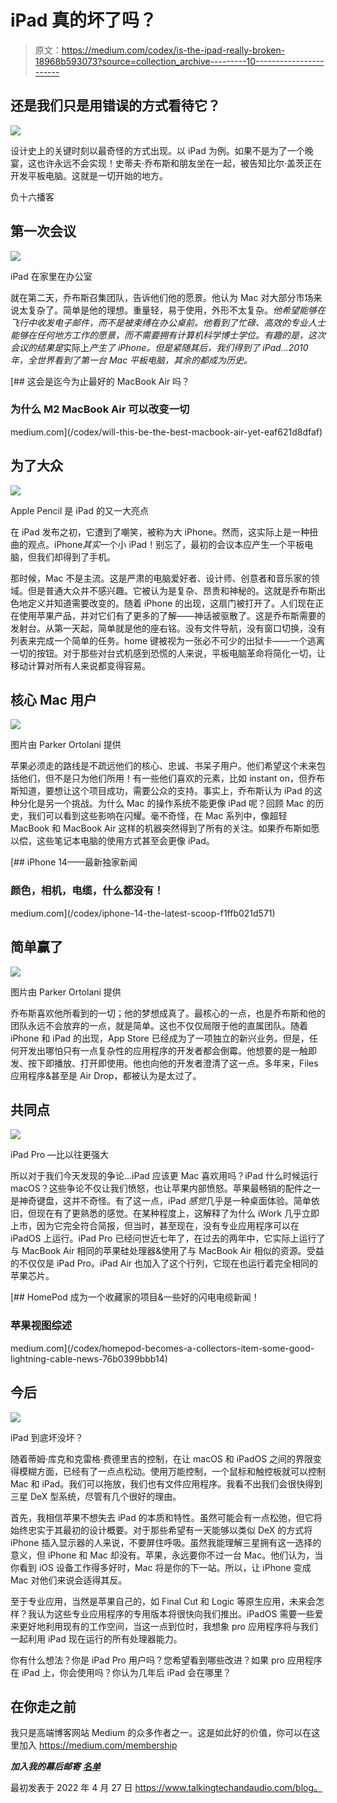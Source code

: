 # iPad 真的坏了吗？

> 原文：<https://medium.com/codex/is-the-ipad-really-broken-18968b593073?source=collection_archive---------10----------------------->

## 还是我们只是用错误的方式看待它？

![](img/a1f6a3fd29073fdbcaf4380c6f30c2e3.png)

设计史上的关键时刻以最奇怪的方式出现。以 iPad 为例。如果不是为了一个晚宴，这也许永远不会实现！史蒂夫·乔布斯和朋友坐在一起，被告知比尔·盖茨正在开发平板电脑。这就是一切开始的地方。

负十六播客

## 第一次会议

![](img/364d704d5b0be73d2ad75b1139aa125c.png)

iPad 在家里在办公室

就在第二天，乔布斯召集团队，告诉他们他的愿景。他认为 Mac 对大部分市场来说太复杂了。简单是他的理想。重量轻，易于使用，外形不太复杂。*他希望能够在飞行中收发电子邮件，而不是被束缚在办公桌前。他看到了忙碌、高效的专业人士能够在任何地方工作的愿景，而不需要拥有计算机科学博士学位。有趣的是，这次会议的结果是*实际上*产生了 iPhone。但是紧随其后，我们得到了 iPad…2010 年，全世界看到了第一台 Mac 平板电脑，其余的都成为历史。*

[](/codex/will-this-be-the-best-macbook-air-yet-eaf621d8dfaf) [## 这会是迄今为止最好的 MacBook Air 吗？

### 为什么 M2 MacBook Air 可以改变一切

medium.com](/codex/will-this-be-the-best-macbook-air-yet-eaf621d8dfaf) 

## 为了大众

![](img/ccadd52522b0661dc078129a8aa026ed.png)

Apple Pencil 是 iPad 的又一大亮点

在 iPad 发布之初，它遭到了嘲笑，被称为大 iPhone。然而，这实际上是一种扭曲的观点。iPhone*其实*一个小 iPad！别忘了，最初的会议本应产生一个平板电脑，但我们却得到了手机。

那时候，Mac 不是主流。这是严肃的电脑爱好者、设计师、创意者和音乐家的领域。但是普通大众并不感兴趣。它被认为是复杂、昂贵和神秘的。这就是乔布斯出色地定义并知道需要改变的。随着 iPhone 的出现，这扇门被打开了。人们现在正在使用苹果产品，并对它们有了更多的了解——神话被驱散了。这是乔布斯需要的发射台。从第一天起，简单就是他的座右铭。没有文件导航，没有窗口切换，没有列表来完成一个简单的任务。home 键被视为一张必不可少的出狱卡——一个逃离一切的按钮。对于那些对台式机感到恐慌的人来说，平板电脑革命将简化一切，让移动计算对所有人来说都变得容易。

## 核心 Mac 用户

![](img/6fe40c1bb2587989a35e96d10d3e164c.png)

图片由 Parker Ortolani 提供

苹果必须走的路线是不疏远他们的核心、忠诚、书呆子用户。他们希望这个未来包括他们，但不是只为他们所用！有一些他们喜欢的元素，比如 instant on，但乔布斯知道，要想让这个项目成功，需要公众的支持。事实上，乔布斯认为 iPad 的这种分化是另一个挑战。为什么 Mac 的操作系统不能更像 iPad 呢？回顾 Mac 的历史，我们可以看到这些影响在闪耀。毫不奇怪，在 Mac 系列中，像超轻 MacBook 和 MacBook Air 这样的机器突然得到了所有的关注。如果乔布斯如愿以偿，这些笔记本电脑的使用方式甚至会更像 iPad。

[](/codex/iphone-14-the-latest-scoop-f1ffb021d571) [## iPhone 14——最新独家新闻

### 颜色，相机，电缆，什么都没有！

medium.com](/codex/iphone-14-the-latest-scoop-f1ffb021d571) 

## 简单赢了

![](img/9447ac01fa2d7b999df0c6d43b345501.png)

图片由 Parker Ortolani 提供

乔布斯喜欢他所看到的一切；他的梦想成真了。最核心的一点，也是乔布斯和他的团队永远不会放弃的一点，就是简单。这也不仅仅局限于他的直属团队。随着 iPhone 和 iPad 的出现，App Store 已经成为了一项独立的新兴业务。但是，任何开发出哪怕只有一点复杂性的应用程序的开发者都会倒霉。他想要的是一触即发、按下即播放、打开即使用。他也向他的开发者澄清了这一点。多年来，Files 应用程序&甚至是 Air Drop，都被认为是太过了。

## 共同点

![](img/baf210564a00f7ac1f8c21dc8a2f4439.png)

iPad Pro —比以往更强大

所以对于我们今天发现的争论…iPad 应该更 Mac 喜欢用吗？iPad 什么时候运行 macOS？这些争论不仅让我们愤怒，也让苹果内部愤怒。苹果最畅销的配件之一是神奇键盘，这并不奇怪。有了这一点，iPad *感觉*几乎是一种桌面体验。简单依旧，但现在有了更熟悉的感觉。在某种程度上，这解释了为什么 iWork 几乎立即上市，因为它完全符合简报，但当时，甚至现在，没有专业应用程序可以在 iPadOS 上运行。iPad Pro 已经问世近七年了，在过去的两年中，它实际上运行了与 MacBook Air 相同的苹果硅处理器&使用了与 MacBook Air 相似的资源。受益的不仅仅是 iPad Pro。iPad Air 也加入了这个行列，它现在也运行着完全相同的苹果芯片。

[](/codex/homepod-becomes-a-collectors-item-some-good-lightning-cable-news-76b0399bbb14) [## HomePod 成为一个收藏家的项目&一些好的闪电电缆新闻！

### 苹果视图综述

medium.com](/codex/homepod-becomes-a-collectors-item-some-good-lightning-cable-news-76b0399bbb14) 

## 今后

![](img/2f6b35885afc867eca299e932aee2cd2.png)

iPad 到底坏没坏？

随着蒂姆·库克和克雷格·费德里吉的控制，在让 macOS 和 iPadOS 之间的界限变得模糊方面，已经有了一点点松动。使用万能控制，一个鼠标和触控板就可以控制 Mac 和 iPad。我们可以拖放，我们也有文件应用程序。我看不出我们会很快得到三星 DeX 型系统，尽管有几个很好的理由。

首先，我相信苹果不想失去 iPad 的本质和特性。虽然可能会有一点松弛，但它将始终忠实于其最初的设计概要。对于那些希望有一天能够以类似 DeX 的方式将 iPhone 插入显示器的人来说，不要屏住呼吸。虽然我能理解三星拥有这一选择的意义，但 iPhone 和 Mac 却没有。苹果，永远要你不过一台 Mac。他们认为，当你看到 iOS 设备工作得多好时，Mac 将是你的下一站。所以，让 iPhone 变成 Mac 对他们来说会适得其反。

至于专业应用，当然是苹果自己的，如 Final Cut 和 Logic 等原生应用，未来会怎样？我认为这些专业应用程序的专用版本将很快向我们推出。iPadOS 需要一些爱来更好地利用现有的工作空间，当这一点到位时，我想象 pro 应用程序将与我们一起利用 iPad 现在运行的所有处理器能力。

你有什么想法？你是 iPad Pro 用户吗？您希望看到哪些改进？如果 pro 应用程序在 iPad 上，你会使用吗？你认为几年后 iPad 会在哪里？

## 在你走之前

我只是高端博客网站 Medium 的众多作者之一。这是如此好的价值，你可以在这里加入 https://medium.com/membership

***加入我的幕后邮寄*** [***名单***](https://www.talkingtechandaudio.com)

最初发表于 2022 年 4 月 27 日 https://www.talkingtechandaudio.com/blog。
